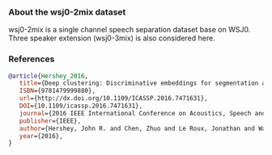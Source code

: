 ### About the wsj0-2mix dataset

wsj0-2mix is a single channel speech separation dataset base on WSJ0.
Three speaker extension (wsj0-3mix) is also considered here.

### References
```BibTex
@article{Hershey_2016,
   title={Deep clustering: Discriminative embeddings for segmentation and separation},
   ISBN={9781479999880},
   url={http://dx.doi.org/10.1109/ICASSP.2016.7471631},
   DOI={10.1109/icassp.2016.7471631},
   journal={2016 IEEE International Conference on Acoustics, Speech and Signal Processing (ICASSP)},
   publisher={IEEE},
   author={Hershey, John R. and Chen, Zhuo and Le Roux, Jonathan and Watanabe, Shinji},
   year={2016},
}
```
